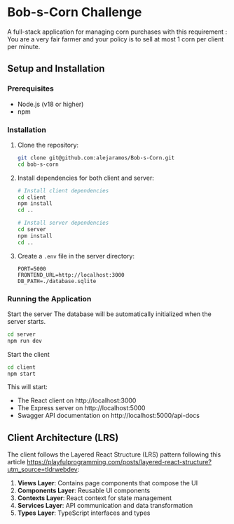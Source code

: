 # Bob-s-Corn Challenge

A full-stack application for managing corn purchases with this requirement :
You are a very fair farmer and your policy is to sell at most 1 corn per client per minute.

## Setup and Installation

### Prerequisites
- Node.js (v18 or higher)
- npm

### Installation

1. Clone the repository:
   ```bash
   git clone git@github.com:alejaramos/Bob-s-Corn.git
   cd bob-s-corn
   ```

2. Install dependencies for both client and server:
   ```bash
   # Install client dependencies
   cd client
   npm install
   cd ..

   # Install server dependencies
   cd server
   npm install
   cd ..
   ```

3. Create a `.env` file in the server directory:
   ```
   PORT=5000
   FRONTEND_URL=http://localhost:3000
   DB_PATH=./database.sqlite
   ```

### Running the Application

Start the server
The database will be automatically initialized when the server starts.


```bash
cd server
npm run dev
```

Start the client

```bash
cd client
npm start
```

This will start:
- The React client on http://localhost:3000
- The Express server on http://localhost:5000
- Swagger API documentation on http://localhost:5000/api-docs

## Client Architecture (LRS)

The client follows the Layered React Structure (LRS) pattern following this article https://playfulprogramming.com/posts/layered-react-structure?utm_source=tldrwebdev:

1. **Views Layer**: Contains page components that compose the UI
2. **Components Layer**: Reusable UI components
3. **Contexts Layer**: React context for state management
4. **Services Layer**: API communication and data transformation
5. **Types Layer**: TypeScript interfaces and types


